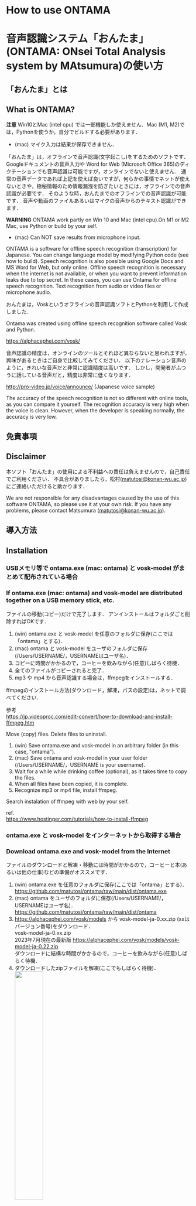 # How to use ONTAMA   
# 音声認識システム「おんたま」(ONTAMA: ONsei Total Analysis system by MAtsumura)の使い方   

## 「おんたま」とは   
## What is ONTAMA?   

**注意**
Win10とMac (intel cpu) では一部機能しか使えません．Mac (M1, M2)では，Pythonを使うか，自分でビルドする必要があります．   
- (mac) マイク入力は結果が保存できません．   

「おんたま」は，オフラインで音声認識(文字起こし)をするためのソフトです．
Googleドキュメントの音声入力や Word for Web (Microsoft Office 365)のディクテーションでも音声認識は可能ですが，オンラインでないと使えません．
通常の音声データであれば上記を使えば良いですが，何らかの事情でネットが使えないときや，極秘情報のため情報漏洩を防ぎたいときには，オフラインでの音声認識が必要です．
そのような時，おんたまでのオフラインでの音声認識が可能です．
音声や動画のファイルあるいはマイクの音声からのテキスト認識ができます．

**WARNING**
ONTAMA work partly on Win 10 and Mac (intel cpu).On M1 or M2 Mac, use Python or build by your self.    
- (mac) Can NOT save results from microphone input.

ONTAMA is a software for offline speech recognition (transcription) for Japanese. 
You can change languege model by modifying Python code (see how to build). 
Speech recognition is also possible using Google Docs and MS Word for Web, but only online. 
Offline speech recognition is necessary when the internet is not available, 
or when you want to prevent information leaks due to top secret. 
In these cases, you can use Ontama for offline speech recognition. 
Text recognition from audio or video files or microphone audio.

おんたまは，Voskというオフラインの音声認識ソフトとPythonを利用して作成しました．

Ontama was created using offline speech recognition software called Vosk and Python.

https://alphacephei.com/vosk/

音声認識の精度は，オンラインのツールとそれほど異ならないと思われますが，興味があるときはご自身で比較してみてください．
以下のナレーション音声のように，きれいな音声だと非常に認識精度は高いです．
しかし，開発者がふつうに話している音声だと，精度は非常に低くなります．

http://pro-video.jp/voice/announce/ (Japanese voice sample)

The accuracy of the speech recognition is not so different with online tools, 
as you can compare it yourself. 
The recognition accuracy is very high when the voice is clean. 
However, when the developer is speaking normally, the accuracy is very low.

## 免責事項   
## Disclaimer   

本ソフト「おんたま」の使用による不利益への責任は負えませんので，自己責任でご利用ください．
不具合がありましたら，松村(matutosi@konan-wu.ac.jp)にご連絡いただけると助かります．

We are not responsible for any disadvantages caused by the use of this software ONTAMA, 
so please use it at your own risk.
If you have any problems, please contact Matsumura (matutosi@konan-wu.ac.jp).

## 導入方法   
## Installation   

### USBメモリ等で ontama.exe (mac: ontama) と vosk-model がまとめて配布されている場合
### If ontama.exe (mac: ontama) and vosk-model are distributed together on a USB memory stick, etc.

ファイルの移動(コピー)だけで完了します．
アンインストールはフォルダごと削除すればOKです．

1. (win) ontama.exe と vosk-model を任意のフォルダに保存(ここでは「ontama」とする)．   
2. (mac) ontama と vosk-model をユーザのフォルダに保存(/Users/USERNAME/，USERNAMEはユーザ名)．   
3. コピーに時間がかかるので，コーヒーを飲みながら(任意)しばらく待機．   
4. 全てのファイルがコピーされると完了．   
5. mp3 や mp4 から音声認識する場合は，ffmpegをインストールする．    

ffmpegのインストール方法(ダウンロード，解凍，パスの設定)は，ネットで調べてください．

参考   
https://jp.videoproc.com/edit-convert/how-to-download-and-install-ffmpeg.htm

Move (copy) files.
Delete files to uninstall.

1. (win) Save ontama.exe and vosk-model in an arbitrary folder (in this case, "ontama").   
2. (mac) Save ontama and vosk-model in your user folder (/Users/USERNAME/，USERNAME is your username)．   
3. Wait for a while while drinking coffee (optional), as it takes time to copy the files.   
4. When all files have been copied, it is complete.   
5. Recognize mp3 or mp4 file, install ffmpeg.    

Search instalation of ffmpeg with web by your self.

ref.    
https://www.hostinger.com/tutorials/how-to-install-ffmpeg

### ontama.exe と vosk-model をインターネットから取得する場合   
### Download ontama.exe and vosk-model from the Internet   

ファイルのダウンロードと解凍・移動には時間がかかるので，コーヒーと本(あるいは他の仕事)などの準備がオススメです．

1. (win) ontama.exe を任意のフォルダに保存(ここでは「ontama」とする)．   
   https://github.com/matutosi/ontama/raw/main/dist/ontama.exe   
1. (mac) ontama をユーザのフォルダに保存(/Users/USERNAME/，USERNAMEはユーザ名)．   
   https://github.com/matutosi/ontama/raw/main/dist/ontama   
2. https://alphacephei.com/vosk/models から vosk-model-ja-0.xx.zip (xxはバージョン番号)をダウンロード．   
   vosk-model-ja-0.xx.zip   
   2023年7月現在の最新版  https://alphacephei.com/vosk/models/vosk-model-ja-0.22.zip   
   ダウンロードに結構な時間がかかるので，コーヒーを飲みながら(任意)しばらく待機．   
3. ダウンロードしたzipファイルを解凍(ここでもしばらく待機)．   
   <img src="img/ontama_unzip.png"       width="40%">    
   解凍してできたフォルダ内の「vosk-model-ja-0.xx」の名前を「model-ja」に変更．   
4. ontamaフォルダ (mac: ユーザのフォルダ) に vosk-model というフォルダを作成して，3の model-ja を vosk-model の中に全て移動．   
  ここでもしばらく待機．   
5. 全てのファイルがコピーされると完了．   
6. mp3 や mp4 から音声認識する場合は，ffmpegをインストールする．    

ffmpegのインストール方法(ダウンロード，解凍，パスの設定)は，ネットで調べてください．

Downloading, unzipping and moving files takes some long time, 
it is recommended to have coffee and a book (or other work) ready.

1. (win) Save ontama.exe in an arbitrary folder (in this case, "ontama").   
   https://github.com/matutosi/ontama/raw/main/dist/ontama.exe   
1. (mac) Save ontama in your user folder (/Users/USERNAME/，USERNAME is your username).   
   https://github.com/matutosi/ontama/raw/main/dist/ontama   
2. Download vosk-model-ja-0.xx.zip  or other language model (where xx is the version number) from https://alphacephei.com/vosk/models.   
   vosk-model-en-0.xx.zip   
   Latest version as of July 2023 https://alphacephei.com/vosk/models/vosk-model-ja-0.22.zip   
   The download takes quite a while, so have a cup of coffee (optional) and wait a while. 
3. Unzip the downloaded zip file (again, wait a while).   
   Rename "vosk-model-ja-0.xx" to "model-ja" in the extracted folder.    
4. Create a folder named vosk-model in ontama folder (mac: your user folder) and move all the model-ja from into vosk-model folder.   
   Again, wait for a while.    
5. When all the files have been copied, it is complete.   
6. Recognize mp3 or mp4 file, install ffmpeg.    

Search instalation of ffmpeg with web by your self.

ONTAMA use "./vosk-model/model-ja/" folder as model data regardless with the actual language that you use. 
So when you save model files in "./vosk-model/model-ja/" folder, ONTAMA will work. 
If you want to change folder name, see how to build.

### フォルダ・ファイル構成の概要   
### Summary of folder and file structure   

念のため，フォルダ・ファイル構成が正しいか確認すると良いです．

名前の後ろに「/」があるものはフォルダです．
model-ja の下位フォルダの内容は省略しました．

It is better to check if the folder and file structure is correct. 
Folders are those with '/' after the name.
Details are omitted.

```
(win) ontama/   
    ├ ontama.exe  (実行ファイル execute file for win)   
    ├ ontama      (実行ファイル execute file for mac)   
    └ vosk-model/   
        └─model-ja/   
            ├─am/   
            ├─conf/   
            ├─graph/   
            ├─ivector/   
            ├─rescore/   
            └─README   

(mac) /User/USERNAME/   
    ├ ontama      (実行ファイル execute file for mac)   
    ├ ontama.exe  (実行ファイル execute file for win)   
    └ vosk-model/   
        └─model-ja/   
            ├─am/   
            ├─conf/   
            ├─graph/   
            ├─ivector/   
            ├─rescore/   
            └─README   
```

## 使い方   
## How to use   

簡単な操作で使えます．

1. ontama.exe (mac: ontama) をクリック．      
2. 黒い画面(mac: 白い画面)が現れ，少し待っているとメニューが現れる．   
   <img src="img/ontama_menu.png"        width="80%">    
3. 音声ファイルや動画ファイル内の音声を認識させる場合は，「File(wav, mp3, mp4)」を選択．   
  **注意**
   <img src="img/ontama_menu_file.png"   width="40%">    
  3-1. ファルを選択する画面がでるので，音声ファイルか動画ファイルを選択して，「開く」．   
   <img src="img/ontama_select_file.png" width="60%">    
  3-2. 2の黒い画面に，色々と実行経過が表示される．   
   <img src="img/ontama_file_prog.png"   width="80%">    
  3-3. 3-1で選択したファイルと同じフォルダに，「FILE.docx」「FILE_plani.txt」というファイルが作成される(FILEは入力したファイルと同じ名前)．mp3とmp4の入力時は，wav形式の音声データ「FILE.wav」が生成される(不要な場合は削除する)．   
   <img src="img/ontama_file_finish.png" width="80%">    
4. パソコンのマイクから入力する音声を認識させる場合は，「Microphone」を選択．   
  **注意**
  macでは結果が保存できない．   
   <img src="img/ontama_menu_mic.png"    width="40%">    
  4-1. 2の黒い画面に色々と表示されるのでしばらく待つ．   
  4-2. 黒い画面に以下が表示されたら，マイクから音声を入力する．   
    Recognizing sound from microphone   
    Press Ctrl+C to STOP   
   <img src="img/ontama_mic_prepare.png"  width="80%">    
  4-3. 認識結果が黒い画面に表示される．   
  以下の画像の「音声 認識 システム 音 玉」は自動的に表示されるものではなく，マイク音声の認識結果です．   
   <img src="img/ontama_mic_prog.png"    width="80%">    
  4-4. 終了するときは，[Ctrl] を押しながら [c] を押す．   
   <img src="img/ontama_mic_finish.png"  width="80%">    
  4-5. ontama.exe と同じフォルダに「yyyy_mm_dd_hh_mm_ss.docx」(年_月_日_時_分_秒)と「yyyy_mm_dd_hh_mm_ss_plain.txt」というファイルが作成される．   


It is easy to use.

1. Click on ontama.exe.      
2. A black (mac: whilte) screen appears, wait a moment and a menu will appear.     
3. Select "File(wav, mp3, mp4)" if you want to recognise the sound in an audio or video file.    
  **WARNING**
  3-1. A screen for selecting a file appears, select an audio or video file and click 'Open'.   
  3-2. The black screen shows the progress of the various operations.    
  3-3. "FILE.docx" and "FILE_plani.txt" files are created in the same folder as the file selected (FILE is the same name as the input file). When mp3 and mp4 input, audio data in wav format "FILE.wav" will be generated (delete if unnecessary).   
4. Select 'Microphone' if you want to recognise the sound input from the microphone of the PC.   
  **WARNING**
  (mac) Can NOT save results from microphone input.    
  4-1. Wait for a while as various displays appear on the black screen.   
  4-2. When the following appears on the black screen, input sound from the microphone.   
    Recognising sound from microphone   
    Press Ctrl+C to STOP   
  4-3. The recognition results are displayed on the black screen.   
  Press Ctrl+C to stop.     
  4-4. The files "yyyy_mm_dd_hh_mm_ss.docx" (year_month_day_hour_minute_second) and "yyyy_mm_dd_hh_mm_ss_plain.txt" are created in the same folder as ontama.exe.   

## 出力ファイルの内容   
## Contents of output files   

Wordファイル(.docx)とテキストファイル(.txt)の文字データ自体には違いはありません．
Wordファイルの場合は，認識の信頼度によってフォントが異なります．

- 高：通常   
- **中：太字**   
- __**低：太字・下線**__   

ただし，あくまでもプログラムが判定した信頼度であり，実際の音声との一致度ではありません．

   <img src="img/ontama_word.png"        width="100%">

There is no difference between the string data of a Word file (.docx) and a text file (.txt).
In a Word file, the fonts differ according to the reliability of recognition.

- High: Normal   
- **Medium: bold**   
- __**Low: Bold and underlined**__   

However, this is only the confidence level determined by the programme, and not the actual speech match.


## 名前の由来(Naming: Understandable only in Japanese)

「おんたま」に大した意味はありません．
温泉玉子は美味しいのと，なんとなく可愛らしい名前にしたかっただけです．
英語(ONTAMA: ONsei Totally Analyze system by MAtsumura)は無理やりです．
あえて漢字をあてるなら，「音魂」あるいは「温玉」でしょうか．


## 番外編：システム音を認識させる

マイクの音声の代わりにシステム音(PCで流れている音)で音声認識したい場合は，2つの方法があります．
1つ目はシステム音をwavファイルとして録音してから，wavファイルを認識させる方法です．
Win11では標準で入っているサウンドレコーダを使えば良さそうです．
Pythonでは以下のURLが参考になります．

https://qiita.com/3998/items/fe7bf6f0a3be20cafdd8

2つ目はPC上の音をプログラムの入力として使う方法です．
以下が参考になります．

https://qiita.com/ShogoMatsumoto/items/73c494c15123f1084d67#pc


## Use on python (>= 3.9.0)

### Clone ontama

```
git clone https://github.com/matutosi/ontama.git
```

### Model

1. Download vosk-model-ja-0.xx.zip  or other language model (where xx is the version number) from https://alphacephei.com/vosk/models.   
   vosk-model-en-0.xx.zip   
   Latest version as of July 2023 https://alphacephei.com/vosk/models/vosk-model-ja-0.22.zip   
   The download takes quite a while, so have a cup of coffee (optional) and wait a while. 
2. Unzip the downloaded zip file.   
   Rename "vosk-model-ja-0.xx" to "model-ja" in the extracted folder.    
3. Create a folder named vosk-model in ontama folder and move all the model-ja from into vosk-model folder.   
   Again, wait for a while.    

### Libraries

(win and mac)

```
pip install --upgrade pip
pip install ffmpeg-python
pip install pyinstaller
pip install python-docx
pip install soundcard
pip install sounddevice
pip install vosk
```

(mac) When installed Python with homebrew.

brew install python-tk

### Run

```
python recog_main.py
```

## How to build ontama with Python

### Clone ontama

```
git clone https://github.com/matutosi/ontama.git
```

### Model

1. Download vosk-model-ja-0.xx.zip  or other language model (where xx is the version number) from https://alphacephei.com/vosk/models.   
   vosk-model-en-0.xx.zip   
   Latest version as of July 2023 https://alphacephei.com/vosk/models/vosk-model-ja-0.22.zip   
   The download takes quite a while, so have a cup of coffee (optional) and wait a while. 
2. Unzip the downloaded zip file.   
   Rename "vosk-model-ja-0.xx" to "model-ja" in the extracted folder.    
3. Create a folder named vosk-model in ontama folder and move all the model-ja from into vosk-model folder.   
   Again, wait for a while.    

### Modify codes (optional)

If you want to change language model, modify codes as bellow. 

- recog_mic.py   
- voice_recog.py   

```
model = Model("./vosk-model/model-ja")
```

You can change other codes as you like.


### Vertial environment

Opstional but RECOMMENDED to reduce execute file.

(win)
```
python -m venv ontama
ontama\Scripts\Activate.ps1
```

(mac)
```
python -m venv ontama
source ontama/bin/Activate
```

### Libraries

(win and mac)

```
pip install --upgrade pip
pip install ffmpeg-python
pip install pyinstaller
pip install python-docx
pip install soundcard
pip install sounddevice
pip install vosk
```

(mac) When installed Python with homebrew.

```
brew install python-tk
```


### pyinstaller

Create setting file (spec).

```
pyi-makespec recog_main.py -n ontama --onefile
```

Modify data setting in recog_main.spec file.

```
before: datas = [],
after : datas = [('SET_YOUR_PATH', './vosk')],
(win ex.) : datas = [('c:\\..\\ontama\\Lib\\site-packages\\vosk', './vosk')],
(mac ex.) : datas = [('/Users/../ontama/lib/python3.10/site-packages/vosk', './vosk')],
```

Create execute file.

```
pyinstaller ontama.spec
```

Wait for moments to finish.
